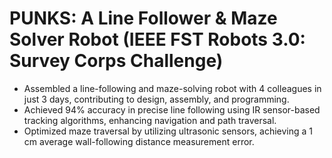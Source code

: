 # PUNKS: A Line Follower & Maze Solver Robot (IEEE FST Robots 3.0: Survey Corps Challenge)
- Assembled a line-following and maze-solving robot with 4 colleagues in just 3 days, contributing to design, assembly, and programming.
- Achieved 94% accuracy in precise line following using IR sensor-based tracking algorithms, enhancing navigation and path traversal.
- Optimized maze traversal by utilizing ultrasonic sensors, achieving a 1 cm average wall-following distance measurement error.
